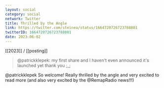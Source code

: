 ```yaml
---
layout: social
category: social
network: Twitter
title: Thrilled by the Angle
link: https://twitter.com/steinea/status/1664720726723788801
twitterID: 1664720726723788801
date: 2023-06-02
---
```


[[2023]] / [[posting]]

> @patrickklepek: my first share and I haven't even announced it's launched yet thank you ;_;

@patrickklepek So welcome! Really thrilled by the angle and very excited to read more (and also very excited by the @RemapRadio news!!!)
